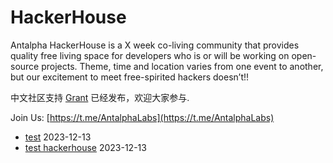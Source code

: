 # HackerHouse
Antalpha HackerHouse is a X week co-living community that provides quality free living space for developers who is or will be working on open-source projects.
Theme, time and location varies from one event to another, but our excitement to meet free-spirited hackers doesn’t!!

中文社区支持 [Grant](https://github.com/Antalpha-Labs/HackerHouse/tree/main/Grant) 已经发布，欢迎大家参与.

Join Us: [https://t.me/AntalphaLabs](https://t.me/AntalphaLabs)
- [test](https://github.com/Antalpha-Labs/HackerHouse/issues/4) 2023-12-13
- [test hackerhouse](https://github.com/Antalpha-Labs/HackerHouse/issues/5) 2023-12-13
